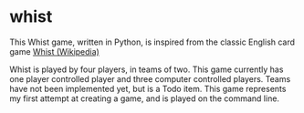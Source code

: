 # whist
<p> This Whist game, written in Python, is inspired from the classic English card game <a href="https://en.wikipedia.org/wiki/Whist">Whist (Wikipedia)</a></p>
<p> Whist is played by four players, in teams of two. This game currently has one player controlled player and three computer controlled players. Teams have not been implemented yet, but is a Todo item. This game represents my first attempt at creating a game, and is played on the command line.
